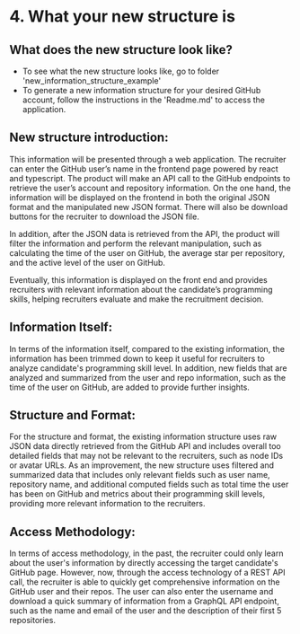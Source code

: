 # 4. What your new structure is

## What does the new structure look like?
- To see what the new structure looks like, go to folder 'new_information_structure_example'
- To generate a new information structure for your desired GitHub account, follow the instructions in the 'Readme.md' to access the application.

## New structure introduction:
This information will be presented through a web application. The recruiter can enter the GitHub user’s name in the frontend page powered by react and typescript.  The product will make an API call to the GitHub endpoints to retrieve the user’s account and repository information. 
On the one hand, the information will be displayed on the frontend in both the original JSON format and the manipulated new JSON format. There will also be download buttons for the recruiter to download the JSON file. 

In addition, after the JSON data is retrieved from the API, the product will filter the information and perform the relevant manipulation, such as calculating the time of the user on GitHub, the average star per repository, and the active level of the user on GitHub.

Eventually, this information is displayed on the front end and provides recruiters with relevant information about the candidate’s programming skills, helping recruiters evaluate and make the recruitment decision. 

## Information Itself: 
In terms of the information itself, compared to the existing information, the information has been trimmed down to keep it useful for recruiters to analyze candidate's programming skill level. In addition, new fields that are analyzed and summarized from the user and repo information, such as the time of the user on GitHub, are added to provide further insights.

## Structure and Format:
For the structure and format, the existing information structure uses raw JSON data directly retrieved from the GitHub API and includes overall too detailed fields that may not be relevant to the recruiters, such as node IDs or avatar URLs. As an improvement, the new structure uses filtered and summarized data that includes only relevant fields such as user name, repository name, and additional computed fields such as total time the user has been on GitHub and metrics about their programming skill levels, providing more relevant information to the recruiters. 

## Access Methodology:
In terms of access methodology, in the past, the recruiter could only learn about the user's information by directly accessing the target candidate's GitHub page. However, now, through the access technology of a REST API call, the recruiter is able to quickly get comprehensive information on the GitHub user and their repos. The user can also enter the username and download a quick summary of information from a GraphQL API endpoint, such as the name and email of the user and the description of their first 5 repositories. 


